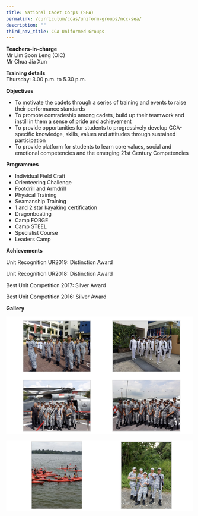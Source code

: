 ```yaml
---
title: National Cadet Corps (SEA)
permalink: /curriculum/ccas/uniform-groups/ncc-sea/
description: ""
third_nav_title: CCA Uniformed Groups
---
```

**Teachers-in-charge**  
Mr Lim Soon Leng (OIC)  
Mr Chua Jia Xun

**Training details**  
Thursday: 3.00 p.m. to 5.30 p.m.

**Objectives**

*   To motivate the cadets through a series of training and events to raise their performance standards
*   To promote comradeship among cadets, build up their teamwork and instill in them a sense of pride and achievement
*   To provide opportunities for students to progressively develop CCA-specific knowledge, skills, values and attitudes through sustained participation
*   To provide platform for students to learn core values, social and emotional competencies and the emerging 21st Century Competencies

**Programmes**

*   Individual Field Craft
*   Orienteering Challenge
*   Footdrill and Armdrill
*   Physical Training
*   Seamanship Training
*   1 and 2 star kayaking certification
*   Dragonboating
*   Camp FORGE
*   Camp STEEL
*   Specialist Course
*   Leaders Camp

**Achievements**

Unit Recognition UR2019: Distinction Award

Unit Recognition UR2018: Distinction Award

Best Unit Competition 2017: Silver Award

Best Unit Competition 2016: Silver Award

**Gallery**

![National Cadet Corps (SEA)](/images/National%20Cadet%20Corps%20(SEA)_1.jpg)

![National Cadet Corps (SEA)](/images/National%20Cadet%20Corps%20(SEA)_2.jpg)